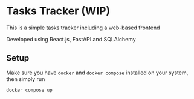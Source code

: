 # Tasks Tracker (WIP)

This is a simple tasks tracker including a web-based frontend

Developed using React.js, FastAPI and SQLAlchemy

## Setup

Make sure you have `docker` and `docker compose` installed on your system, then simply run

```
docker compose up
```
